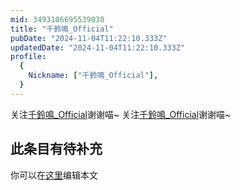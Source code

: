 ```yaml
---
mid: 3493106695539030
title: "千鈴鳴_Official"
pubDate: "2024-11-04T11:22:10.333Z"
updatedDate: "2024-11-04T11:22:10.333Z"
profile:
  {
    Nickname: ["千鈴鳴_Official"],
  }
---
```


关注[千鈴鳴_Official](https://space.bilibili.com/3493106695539030)谢谢喵~ 关注[千鈴鳴_Official](https://space.bilibili.com/3493106695539030)谢谢喵~

## 此条目有待补充
你可以在[这里](https://github.com/Yuhanawa/VTuber.ICU/edit/master/src/content/v/千鈴鳴_Official/index.md)编辑本文
